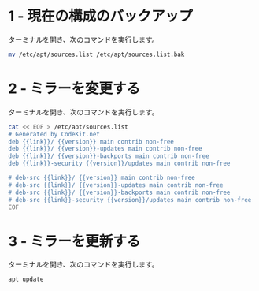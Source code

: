 # 1 - 現在の構成のバックアップ
ターミナルを開き、次のコマンドを実行します。

```bash
mv /etc/apt/sources.list /etc/apt/sources.list.bak
```

# 2 - ミラーを変更する
ターミナルを開き、次のコマンドを実行します。

```bash
cat << EOF > /etc/apt/sources.list
# Generated by CodeKit.net
deb {{link}}/ {{version}} main contrib non-free
deb {{link}}/ {{version}}-updates main contrib non-free
deb {{link}}/ {{version}}-backports main contrib non-free
deb {{link}}-security {{version}}/updates main contrib non-free

# deb-src {{link}}/ {{version}} main contrib non-free
# deb-src {{link}}/ {{version}}-updates main contrib non-free
# deb-src {{link}}/ {{version}}-backports main contrib non-free
# deb-src {{link}}-security {{version}}/updates main contrib non-free
EOF
```

# 3 - ミラーを更新する
ターミナルを開き、次のコマンドを実行します。

```bash
apt update
```
